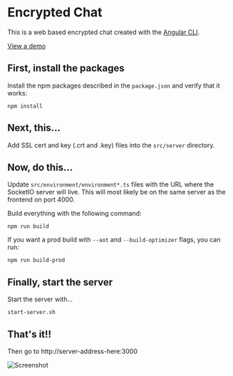 # Encrypted Chat

This is a web based encrypted chat created with the [Angular CLI](https://cli.angular.io/).

[View a demo](https://cup.plan8home.com:3000/)

## First, install the packages

Install the npm packages described in the `package.json` and verify that it works:

```shell
npm install
```

## Next, this...

Add SSL cert and key (.crt and .key) files into the `src/server` directory.

## Now, do this...

Update `src/environment/environment*.ts` files with the URL where the SocketIO
server will live. This will most likely be on the same server as the frontend on
port 4000.

Build everything with the following command:

```shell
npm run build
```

If you want a prod build with `--aot` and `--build-optimizer` flags, you can run:

```shell
npm run build-prod
```

## Finally, start the server
Start the server with...
```shell
start-server.sh
```

## That's it!!
Then go to http://server-address-here:3000

![Screenshot](https://raw.githubusercontent.com/plan8studios/encrypted-chat/master/screenshot.png)
